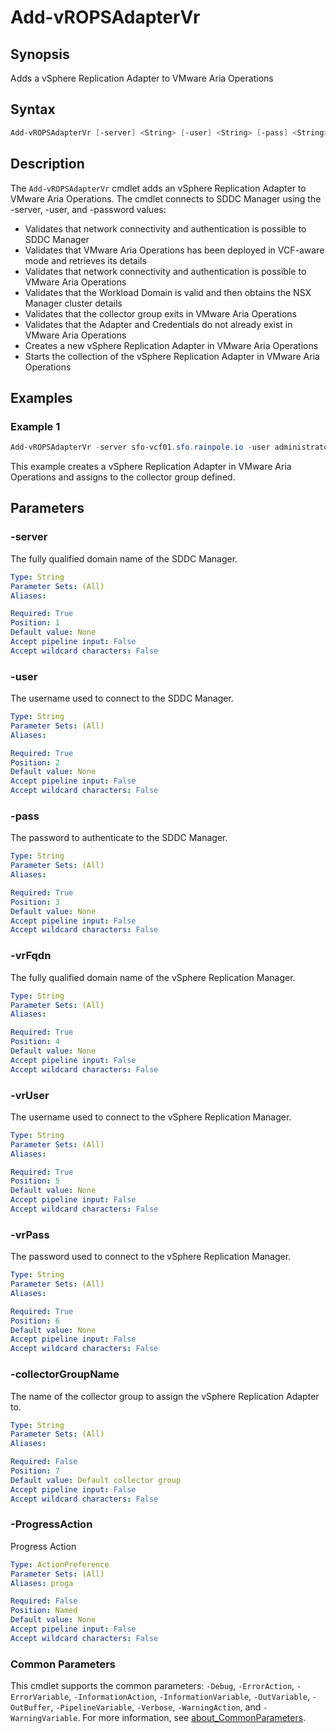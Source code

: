 # Add-vROPSAdapterVr

## Synopsis

Adds a vSphere Replication Adapter to VMware Aria Operations

## Syntax

```powershell
Add-vROPSAdapterVr [-server] <String> [-user] <String> [-pass] <String> [-vrFqdn] <String> [-vrUser] <String> [-vrPass] <String> [[-collectorGroupName] <String>] [-ProgressAction <ActionPreference>] [<CommonParameters>]
```

## Description

The `Add-vROPSAdapterVr` cmdlet adds an vSphere Replication Adapter to VMware Aria Operations.
The cmdlet connects to SDDC Manager using the -server, -user, and -password values:

- Validates that network connectivity and authentication is possible to SDDC Manager
- Validates that VMware Aria Operations has been deployed in VCF-aware mode and retrieves its details
- Validates that network connectivity and authentication is possible to VMware Aria Operations
- Validates that the Workload Domain is valid and then obtains the NSX Manager cluster details
- Validates that the collector group exits in VMware Aria Operations
- Validates that the Adapter and Credentials do not already exist in VMware Aria Operations
- Creates a new vSphere Replication Adapter in VMware Aria Operations
- Starts the collection of the vSphere Replication Adapter in VMware Aria Operations

## Examples

### Example 1

```powershell
Add-vROPSAdapterVr -server sfo-vcf01.sfo.rainpole.io -user administrator@vsphere.local -pass VMw@re1! -vrFqdn sfo-m01-vrms01.sfo.rainpole.io -vrUser vrops-vr@vsphere.local -vrPass VMw@re1!VMw@re1! -collectorGroupName "sfo-remote-collectors"
```

This example creates a vSphere Replication Adapter in VMware Aria Operations and assigns to the collector group defined.

## Parameters

### -server

The fully qualified domain name of the SDDC Manager.

```yaml
Type: String
Parameter Sets: (All)
Aliases:

Required: True
Position: 1
Default value: None
Accept pipeline input: False
Accept wildcard characters: False
```

### -user

The username used to connect to the SDDC Manager.

```yaml
Type: String
Parameter Sets: (All)
Aliases:

Required: True
Position: 2
Default value: None
Accept pipeline input: False
Accept wildcard characters: False
```

### -pass

The password to authenticate to the SDDC Manager.

```yaml
Type: String
Parameter Sets: (All)
Aliases:

Required: True
Position: 3
Default value: None
Accept pipeline input: False
Accept wildcard characters: False
```

### -vrFqdn

The fully qualified domain name of the vSphere Replication Manager.

```yaml
Type: String
Parameter Sets: (All)
Aliases:

Required: True
Position: 4
Default value: None
Accept pipeline input: False
Accept wildcard characters: False
```

### -vrUser

The username used to connect to the vSphere Replication Manager.

```yaml
Type: String
Parameter Sets: (All)
Aliases:

Required: True
Position: 5
Default value: None
Accept pipeline input: False
Accept wildcard characters: False
```

### -vrPass

The password used to connect to the vSphere Replication Manager.

```yaml
Type: String
Parameter Sets: (All)
Aliases:

Required: True
Position: 6
Default value: None
Accept pipeline input: False
Accept wildcard characters: False
```

### -collectorGroupName

The name of the collector group to assign the vSphere Replication Adapter to.

```yaml
Type: String
Parameter Sets: (All)
Aliases:

Required: False
Position: 7
Default value: Default collector group
Accept pipeline input: False
Accept wildcard characters: False
```

### -ProgressAction

Progress Action

```yaml
Type: ActionPreference
Parameter Sets: (All)
Aliases: proga

Required: False
Position: Named
Default value: None
Accept pipeline input: False
Accept wildcard characters: False
```

### Common Parameters

This cmdlet supports the common parameters: `-Debug`, `-ErrorAction`, `-ErrorVariable`, `-InformationAction`, `-InformationVariable`, `-OutVariable`, `-OutBuffer`, `-PipelineVariable`, `-Verbose`, `-WarningAction`, and `-WarningVariable`. For more information, see [about_CommonParameters](http://go.microsoft.com/fwlink/?LinkID=113216).
